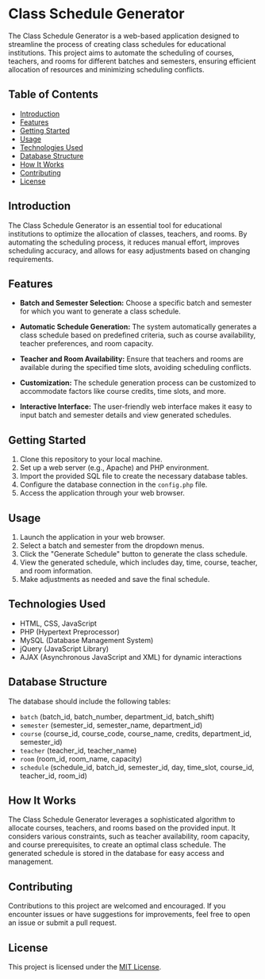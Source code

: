 # Class Schedule Generator

The Class Schedule Generator is a web-based application designed to streamline the process of creating class schedules for educational institutions. This project aims to automate the scheduling of courses, teachers, and rooms for different batches and semesters, ensuring efficient allocation of resources and minimizing scheduling conflicts.

## Table of Contents

-  [Introduction](#introduction)
-  [Features](#features)
-  [Getting Started](#getting-started)
-  [Usage](#usage)
-  [Technologies Used](#technologies-used)
-  [Database Structure](#database-structure)
-  [How It Works](#how-it-works)
-  [Contributing](#contributing)
-  [License](#license)

## Introduction

The Class Schedule Generator is an essential tool for educational institutions to optimize the allocation of classes, teachers, and rooms. By automating the scheduling process, it reduces manual effort, improves scheduling accuracy, and allows for easy adjustments based on changing requirements.

## Features

-  **Batch and Semester Selection:** Choose a specific batch and semester for which you want to generate a class schedule.

-  **Automatic Schedule Generation:** The system automatically generates a class schedule based on predefined criteria, such as course availability, teacher preferences, and room capacity.

-  **Teacher and Room Availability:** Ensure that teachers and rooms are available during the specified time slots, avoiding scheduling conflicts.

-  **Customization:** The schedule generation process can be customized to accommodate factors like course credits, time slots, and more.

-  **Interactive Interface:** The user-friendly web interface makes it easy to input batch and semester details and view generated schedules.

## Getting Started

1. Clone this repository to your local machine.
2. Set up a web server (e.g., Apache) and PHP environment.
3. Import the provided SQL file to create the necessary database tables.
4. Configure the database connection in the `config.php` file.
5. Access the application through your web browser.

## Usage

1. Launch the application in your web browser.
2. Select a batch and semester from the dropdown menus.
3. Click the "Generate Schedule" button to generate the class schedule.
4. View the generated schedule, which includes day, time, course, teacher, and room information.
5. Make adjustments as needed and save the final schedule.

## Technologies Used

-  HTML, CSS, JavaScript
-  PHP (Hypertext Preprocessor)
-  MySQL (Database Management System)
-  jQuery (JavaScript Library)
-  AJAX (Asynchronous JavaScript and XML) for dynamic interactions

## Database Structure

The database should include the following tables:

-  `batch` (batch_id, batch_number, department_id, batch_shift)
-  `semester` (semester_id, semester_name, department_id)
-  `course` (course_id, course_code, course_name, credits, department_id, semester_id)
-  `teacher` (teacher_id, teacher_name)
-  `room` (room_id, room_name, capacity)
-  `schedule` (schedule_id, batch_id, semester_id, day, time_slot, course_id, teacher_id, room_id)

## How It Works

The Class Schedule Generator leverages a sophisticated algorithm to allocate courses, teachers, and rooms based on the provided input. It considers various constraints, such as teacher availability, room capacity, and course prerequisites, to create an optimal class schedule. The generated schedule is stored in the database for easy access and management.

## Contributing

Contributions to this project are welcomed and encouraged. If you encounter issues or have suggestions for improvements, feel free to open an issue or submit a pull request.

## License

This project is licensed under the [MIT License](LICENSE).
